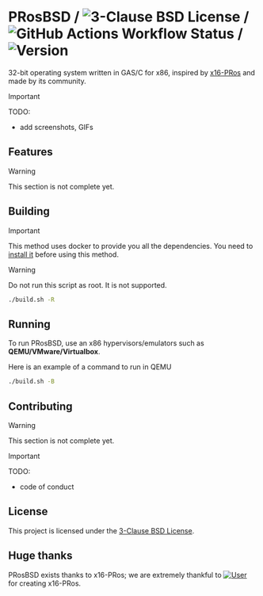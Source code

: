 # PRosBSD / ![3-Clause BSD License](https://img.shields.io/badge/LICENSE-3--Clause_BSD-blue) / ![GitHub Actions Workflow Status](https://img.shields.io/github/actions/workflow/status/pros-dev-fans/PRosBSD/build.yml) / ![Version](https://img.shields.io/badge/version-0.1.0--dev-orange?logo=git)

32-bit operating system written in GAS/C for x86, inspired by [x16-PRos](https://github.com/PRoX2011/x16-PRos) and made
by its community.

> [!IMPORTANT]
> TODO:
> - add screenshots, GIFs

## Features

> [!WARNING]
> This section is not complete yet.

## Building

> [!IMPORTANT]
> This method uses docker to provide you all the dependencies.
> You need to [install it](https://docs.docker.com/engine/install/) before using this method.

> [!WARNING]
> Do not run this script as root. It is not supported.

```bash
./build.sh -R
```

## Running

To run PRosBSD, use an x86 hypervisors/emulators such as **QEMU/VMware/Virtualbox**.

Here is an example of a command to run in QEMU

```bash
./build.sh -B
```

## Contributing

> [!WARNING]
> This section is not complete yet.

> [!IMPORTANT]
> TODO:
> - code of conduct

## License

This project is licensed under the [3-Clause BSD License](https://opensource.org/license/bsd-3-clause).

## Huge thanks

PRosBSD exists thanks to x16-PRos; we are extremely thankful
to [![User](https://img.shields.io/badge/GitHub-PRoX2011-blue?logo=github)](https://github.com/PRoX2011) for creating
x16-PRos.
